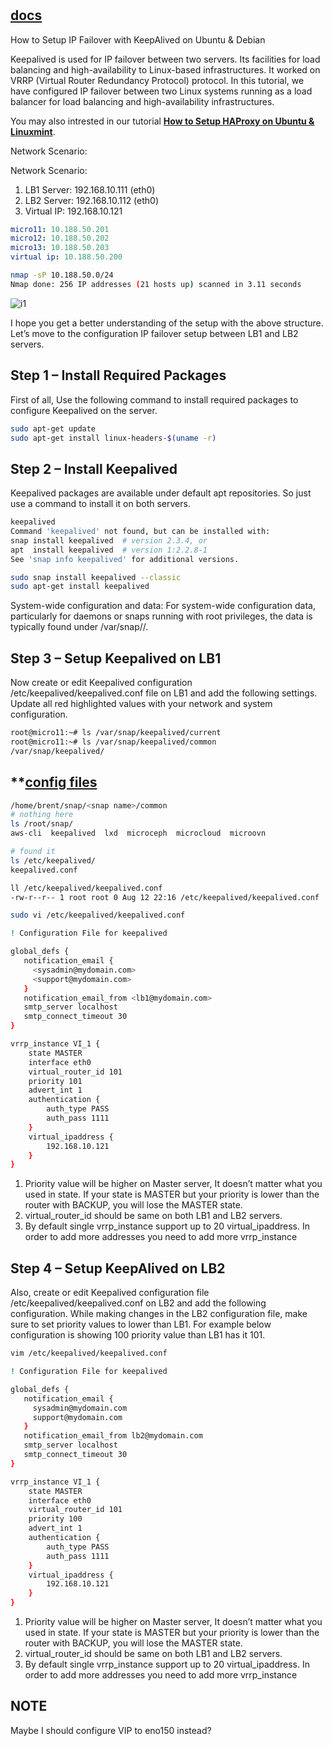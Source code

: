 # **[](https://tecadmin.net/setup-ip-failover-on-ubuntu-with-keepalived/)**

## **[docs](https://keepalived.readthedocs.io/en/latest/configuration_synopsis.html)**

How to Setup IP Failover with KeepAlived on Ubuntu & Debian

Keepalived is used for IP failover between two servers. Its facilities for load balancing and high-availability to Linux-based infrastructures. It worked on VRRP (Virtual Router Redundancy Protocol) protocol. In this tutorial, we have configured IP failover between two Linux systems running as a load balancer for load balancing and high-availability infrastructures.

You may also intrested in our tutorial **[How to Setup HAProxy on Ubuntu & Linuxmint](https://tecadmin.net/how-to-setup-haproxy-load-balancing-on-ubuntu-linuxmint/)**.

Network Scenario:

Network Scenario:

  1. LB1 Server: 192.168.10.111 (eth0)
  2. LB2 Server: 192.168.10.112 (eth0)
  3. Virtual IP: 192.168.10.121

```yaml
micro11: 10.188.50.201
micro12: 10.188.50.202
micro13: 10.188.50.203
virtual ip: 10.188.50.200 
```

```bash
nmap -sP 10.188.50.0/24
Nmap done: 256 IP addresses (21 hosts up) scanned in 3.11 seconds

```

![i1](https://tecadmin.net/wp-content/uploads/2013/03/keepalived-vrrp-network.png)

I hope you get a better understanding of the setup with the above structure. Let’s move to the configuration IP failover setup between LB1 and LB2 servers.

## Step 1 – Install Required Packages

First of all, Use the following command to install required packages to configure Keepalived on the server.

```bash
sudo apt-get update
sudo apt-get install linux-headers-$(uname -r)
```

## Step 2 – Install Keepalived

Keepalived packages are available under default apt repositories. So just use a command to install it on both servers.

```bash
keepalived
Command 'keepalived' not found, but can be installed with:
snap install keepalived  # version 2.3.4, or
apt  install keepalived  # version 1:2.2.8-1
See 'snap info keepalived' for additional versions.

sudo snap install keepalived --classic
sudo apt-get install keepalived
```

System-wide configuration and data:
For system-wide configuration data, particularly for daemons or snaps running with root privileges, the data is typically found under /var/snap/<snap-name>/.

## Step 3 – Setup Keepalived on LB1

Now create or edit Keepalived configuration /etc/keepalived/keepalived.conf file on LB1 and add the following settings. Update all red highlighted values with your network and system configuration.

```bash
root@micro11:~# ls /var/snap/keepalived/current
root@micro11:~# ls /var/snap/keepalived/common
/var/snap/keepalived/
```

## **[config files](https://snapcraft.io/docs/data-locations)

```bash
/home/brent/snap/<snap name>/common
# nothing here
ls /root/snap/
aws-cli  keepalived  lxd  microceph  microcloud  microovn

# found it
ls /etc/keepalived/
keepalived.conf

ll /etc/keepalived/keepalived.conf
-rw-r--r-- 1 root root 0 Aug 12 22:16 /etc/keepalived/keepalived.conf

sudo vi /etc/keepalived/keepalived.conf

```

```bash
! Configuration File for keepalived

global_defs {
   notification_email {
     <sysadmin@mydomain.com>
     <support@mydomain.com>
   }
   notification_email_from <lb1@mydomain.com>
   smtp_server localhost
   smtp_connect_timeout 30
}

vrrp_instance VI_1 {
    state MASTER
    interface eth0
    virtual_router_id 101
    priority 101
    advert_int 1
    authentication {
        auth_type PASS
        auth_pass 1111
    }
    virtual_ipaddress {
        192.168.10.121
    }
}
```

1. Priority value will be higher on Master server, It doesn’t matter what you used in state. If your state is MASTER but your priority is lower than the router with BACKUP, you will lose the MASTER state.
2. virtual_router_id should be same on both LB1 and LB2 servers.
3. By default single vrrp_instance support up to 20 virtual_ipaddress. In order to add more addresses you need to add more vrrp_instance

## Step 4 – Setup KeepAlived on LB2

Also, create or edit Keepalived configuration file /etc/keepalived/keepalived.conf on LB2 and add the following configuration. While making changes in the LB2 configuration file, make sure to set priority values to lower than LB1. For example below configuration is showing 100 priority value than LB1 has it 101.

```bash
vim /etc/keepalived/keepalived.conf

! Configuration File for keepalived

global_defs {
   notification_email {
     sysadmin@mydomain.com
     support@mydomain.com
   }
   notification_email_from lb2@mydomain.com
   smtp_server localhost
   smtp_connect_timeout 30
}

vrrp_instance VI_1 {
    state MASTER
    interface eth0
    virtual_router_id 101
    priority 100
    advert_int 1
    authentication {
        auth_type PASS
        auth_pass 1111
    }
    virtual_ipaddress {
        192.168.10.121
    }
}
```

1. Priority value will be higher on Master server, It doesn’t matter what you used in state. If your state is MASTER but your priority is lower than the router with BACKUP, you will lose the MASTER state.
2. virtual_router_id should be same on both LB1 and LB2 servers.
3. By default single vrrp_instance support up to 20 virtual_ipaddress. In order to add more addresses you need to add more vrrp_instance

## NOTE

Maybe I should configure VIP to eno150 instead?
